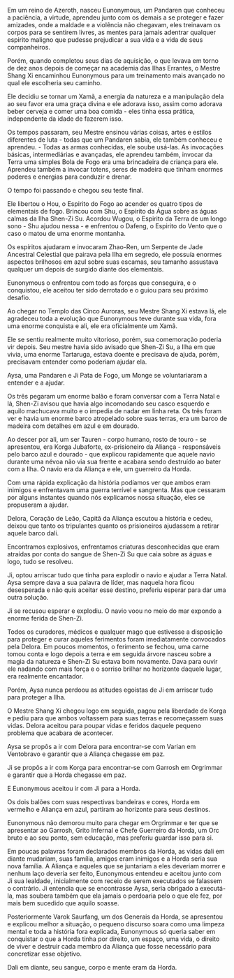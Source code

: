 Em um reino de Azeroth, nasceu Eunonymous, um Pandaren que conheceu a paciência, a virtude, aprendeu junto com os demais a se proteger e fazer amizades, onde a maldade e a violência não chegavam, eles treinavam os corpos para se sentirem livres, as mentes para jamais adentrar qualquer espirito maligno que pudesse prejudicar a sua vida e a vida de seus companheiros.

Porém, quando completou seus dias de aquisição, o que levava em torno de dez anos depois de começar na academia das Ilhas Errantes, o Mestre Shang Xi encaminhou Eunonymous para um treinamento mais avançado no qual ele escolheria seu caminho.

Ele decidiu se tornar um Xamã, a energia da natureza e a manipulação dela ao seu favor era uma graça divina e ele adorava isso, assim como adorava beber cerveja e comer uma boa comida - eles tinha essa prática, independente da idade de fazerem isso.

Os tempos passaram, seu Mestre ensinou várias coisas, artes e estilos diferentes de luta - todas que um Pandaren sabia, ele também conheceu e aprendeu. - Todas as armas conhecidas, ele soube usá-las. As invocações básicas, intermediárias e avançadas, ele aprendeu também, invocar da Terra uma simples Bola de Fogo era uma brincadeira de criança para ele. Aprendeu também a invocar totens, seres de madeira que tinham enormes poderes e energias para conduzir e drenar.

O tempo foi passando e chegou seu teste final.

Ele libertou o Hou, o Espirito do Fogo ao acender os quatro tipos de elementais de fogo. Brincou com Shu, o Espirito da Água sobre as águas calmas da Ilha Shen-Zi Su. Acordou Wugou, o Espirito da Terra de um longo sono - Shu ajudou nessa - e enfrentou o Dafeng, o Espirito do Vento que o caso o matou de uma enorme montanha.

Os espíritos ajudaram e invocaram Zhao-Ren, um Serpente de Jade Ancestral Celestial que pairava pela Ilha em segredo, ele possuía enormes aspectos brilhosos em azul sobre suas escamas, seu tamanho assustava qualquer um depois de surgido diante dos elementais.

Eunonymous o enfrentou com todo as forças que conseguira, e o conquistou, ele aceitou ter sido derrotado e o guiou para seu próximo desafio.

Ao chegar no Templo das Cinco Auroras, seu Mestre Shang Xi estava lá, ele agradeceu toda a evolução que Eunonymous teve durante sua vida, fora uma enorme conquista e ali, ele era oficialmente um Xamã.

Ele se sentiu realmente muito vitorioso, porém, sua comemoração poderia vir depois. Seu mestre havia sido avisado que Shen-Zi Su, a Ilha em que vivia, uma enorme Tartaruga, estava doente e precisava de ajuda, porém, precisavam entender como poderiam ajudar ela.

Aysa, uma Pandaren e Ji Pata de Fogo, um Monge se voluntariaram a entender e a ajudar.

Os três pegaram um enorme balão e foram conversar com a Terra Natal e lá, Shen-Zi avisou que havia algo incomodando seu casco esquerdo e aquilo machucava muito e o impedia de nadar em linha reta. Os três foram ver e havia um enorme barco atropelado sobre suas terras, era um barco de madeira com detalhes em azul e em dourado.

Ao descer por ali, um ser Tauren - corpo humano, rosto de touro - se apresentou, era Korga Jubaforte, ex-prisioneiro da Aliança - responsáveis pelo barco azul e dourado - que explicou rapidamente que aquele navio durante uma névoa não via sua frente e acabara sendo destruído ao bater com a Ilha. O navio era da Aliança e ele, um guerreiro da Horda.

Com uma rápida explicação da história podíamos ver que ambos eram inimigos e enfrentavam uma guerra terrível e sangrenta. Mas que cessaram por alguns instantes quando nós explicamos nossa situação, eles se propuseram a ajudar.

Delora, Coração de Leão, Capitã da Aliança escutou a história e cedeu, deixou que tanto os tripulantes quanto os prisioneiros ajudassem a retirar aquele barco dali.

Encontramos explosivos, enfrentamos criaturas desconhecidas que eram atraídas por conta do sangue de Shen-Zi Su que caia sobre as águas e logo, tudo se resolveu.

Ji, optou arriscar tudo que tinha para explodir o navio e ajudar a Terra Natal. Aysa sempre dava a sua palavra de líder, mas naquela hora ficou desesperada e não quis aceitar esse destino, preferiu esperar para dar uma outra solução.

Ji se recusou esperar e explodiu. O navio voou no meio do mar expondo a enorme ferida de Shen-Zi.

Todos os curadores, médicos e qualquer mago que estivesse a disposição para proteger e curar aqueles ferimentos foram imediatamente convocados pela Delora. Em poucos momentos, o ferimento se fechou, uma carne tomou conta e logo depois a terra e em seguida árvore nasceu sobre a magia da natureza e Shen-Zi Su estava bom novamente. Dava para ouvir ele nadando com mais força e o sorriso brilhar no horizonte daquele lugar, era realmente encantador.

Porém, Aysa nunca perdoou as atitudes egoístas de Ji em arriscar tudo para proteger a Ilha.

O Mestre Shang Xi chegou logo em seguida, pagou pela liberdade de Korga e pediu para que ambos voltassem para suas terras e recomeçassem suas vidas. Delora aceitou para poupar vidas e feridos daquele pequeno problema que acabara de acontecer.

Aysa se propôs a ir com Delora para encontrar-se com Varian em Ventobravo e garantir que a Aliança chegasse em paz.

Ji se propôs a ir com Korga para encontrar-se com Garrosh em Orgrimmar e garantir que a Horda chegasse em paz.

E Eunonymous aceitou ir com Ji para a Horda.

Os dois balões com suas respectivas bandeiras e cores, Horda em vermelho e Aliança em azul, partiram ao horizonte para seus destinos.

Eunonymous não demorou muito para chegar em Orgrimmar e ter que se apresentar ao Garrosh, Grito Infernal e Chefe Guerreiro da Horda, um Orc bruto e ao seu ponto, sem educação, mas preferiu guardar isso para si.

Em poucas palavras foram declarados membros da Horda, as vidas dali em diante mudariam, suas família, amigos eram inimigos e a Horda seria sua nova família. A Aliança e aqueles que se juntariam a eles deveriam morrer e nenhum laço deveria ser feito, Eunonymous entendeu e aceitou junto com Ji sua lealdade, inicialmente com receio de serem executados se falassem o contrário. Ji entendia que se encontrasse Aysa, seria obrigado a executá-la, mas soubera também que ela jamais o perdoaria pelo o que ele fez, por mais bem sucedido que aquilo soasse.

Posteriormente Varok Saurfang, um dos Generais da Horda, se apresentou e explicou melhor a situação, o pequeno discurso soara como uma limpeza mental e toda a história fora explicada, Eunonymous só queria saber em conquistar o que a Horda tinha por direito, um espaço, uma vida, o direito de viver e destruir cada membro da Aliança que fosse necessário para concretizar esse objetivo.

Dali em diante, seu sangue, corpo e mente eram da Horda.